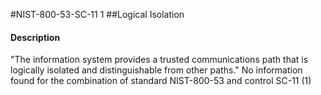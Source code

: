 #NIST-800-53-SC-11 1
##Logical Isolation
#### Description
"The information system provides a trusted communications path that is logically isolated and distinguishable from other paths."
No information found for the combination of standard NIST-800-53 and control SC-11 (1)
